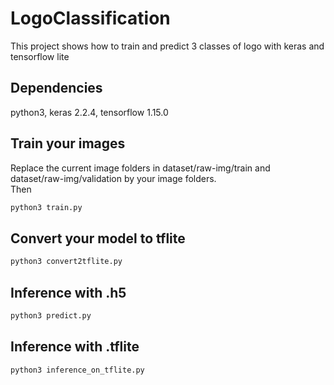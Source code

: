 # LogoClassification
This project shows how to train and predict 3 classes of logo with keras and tensorflow lite

## Dependencies
python3, keras 2.2.4, tensorflow 1.15.0

## Train your images
Replace the current image folders in dataset/raw-img/train and dataset/raw-img/validation by your image folders.<br/>
Then <br/>
```bash
python3 train.py
```
## Convert your model to tflite
```bash
python3 convert2tflite.py
```

## Inference with .h5
```bash
python3 predict.py
```

## Inference with .tflite
```bash
python3 inference_on_tflite.py
```
